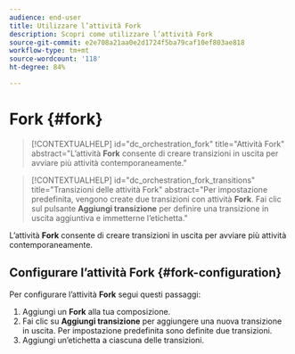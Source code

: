 ```yaml
---
audience: end-user
title: Utilizzare l’attività Fork
description: Scopri come utilizzare l’attività Fork
source-git-commit: e2e708a21aa0e2d1724f5ba79caf10ef803ae818
workflow-type: tm+mt
source-wordcount: '118'
ht-degree: 84%

---
```



# Fork {#fork}

>[!CONTEXTUALHELP]
>id="dc_orchestration_fork"
>title="Attività Fork"
>abstract="L’attività **Fork** consente di creare transizioni in uscita per avviare più attività contemporaneamente."


>[!CONTEXTUALHELP]
>id="dc_orchestration_fork_transitions"
>title="Transizioni delle attività Fork"
>abstract="Per impostazione predefinita, vengono create due transizioni con attività **Fork**. Fai clic sul pulsante **Aggiungi transizione** per definire una transizione in uscita aggiuntiva e immetterne l’etichetta."

L’attività **Fork** consente di creare transizioni in uscita per avviare più attività contemporaneamente.

## Configurare l’attività Fork {#fork-configuration}

Per configurare l’attività **Fork** segui questi passaggi:

1. Aggiungi un **Fork** alla tua composizione.
1. Fai clic su **Aggiungi transizione** per aggiungere una nuova transizione in uscita. Per impostazione predefinita sono definite due transizioni.
1. Aggiungi un’etichetta a ciascuna delle transizioni.

